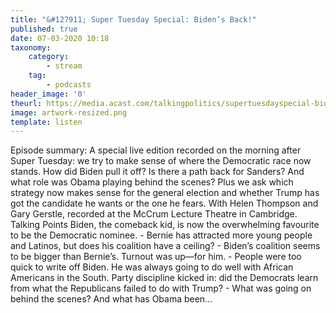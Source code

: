 ```yaml
---
title: "&#127911; Super Tuesday Special: Biden’s Back!"
published: true
date: 07-03-2020 10:18
taxonomy:
    category:
        - stream
    tag:
        - podcasts
header_image: '0'
theurl: https://media.acast.com/talkingpolitics/supertuesdayspecial-bidensback-/media.mp3
image: artwork-resized.png
template: listen
--- 
```

Episode summary: A special live edition recorded on the morning after Super Tuesday: we try to make sense of where the Democratic race now stands. How did Biden pull it off? Is there a path back for Sanders? And what role was Obama playing behind the scenes? Plus we ask which strategy now makes sense for the general election and whether Trump has got the candidate he wants or the one he fears. With Helen Thompson and Gary Gerstle, recorded at the McCrum Lecture Theatre in Cambridge. Talking Points Biden, the comeback kid, is now the overwhelming favourite to be the Democratic nominee. - Bernie has attracted more young people and Latinos, but does his coalition have a ceiling? - Biden’s coalition seems to be bigger than Bernie’s. Turnout was up—for him. - People were too quick to write off Biden. He was always going to do well with African Americans in the South. Party discipline kicked in: did the Democrats learn from what the Republicans failed to do with Trump? - What was going on behind the scenes? And what has Obama been…
